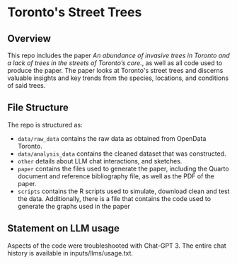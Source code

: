 # Toronto's Street Trees

## Overview

This repo includes the paper *An abundance of invasive trees in Toronto and a lack of trees in the streets of Toronto’s core.*, as well as all code used to produce the paper. The paper looks at Toronto's street trees and discerns valuable insights and key trends from the species, locations, and conditions of said trees.


## File Structure

The repo is structured as:

-   `data/raw_data` contains the raw data as obtained from OpenData Toronto.
-   `data/analysis_data` contains the cleaned dataset that was constructed.
-   `other` details about LLM chat interactions, and sketches.
-   `paper` contains the files used to generate the paper, including the Quarto document and reference bibliography file, as well as the PDF of the paper. 
-   `scripts` contains the R scripts used to simulate, download clean and test the data. Additionally, there is a file that contains the code used to generate the graphs used in the paper


## Statement on LLM usage

Aspects of the code were troubleshooted with Chat-GPT 3. The entire chat history is available in inputs/llms/usage.txt.
